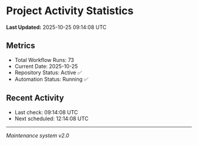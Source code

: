 # Project Activity Statistics

**Last Updated:** 2025-10-25 09:14:08 UTC

## Metrics
- Total Workflow Runs: 73
- Current Date: 2025-10-25
- Repository Status: Active ✅
- Automation Status: Running ✅

## Recent Activity
- Last check: 09:14:08 UTC
- Next scheduled: 12:14:08 UTC

---
*Maintenance system v2.0*

